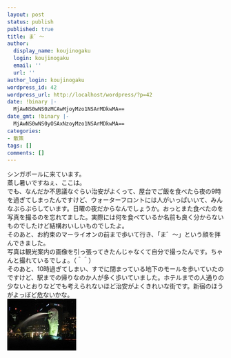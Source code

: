 ```yaml
---
layout: post
status: publish
published: true
title: ま゛～
author:
  display_name: koujinogaku
  login: koujinogaku
  email: ''
  url: ''
author_login: koujinogaku
wordpress_id: 42
wordpress_url: http://localhost/wordpress/?p=42
date: !binary |-
  MjAwNS0wNS0zMCAwMjoyMzo1NSArMDkwMA==
date_gmt: !binary |-
  MjAwNS0wNS0yOSAxNzoyMzo1NSArMDkwMA==
categories:
- 散策
tags: []
comments: []
---
```

<p>シンガポールに来ています。<br />
蒸し暑いですねぇ、ここは。<br />
でも、なんだか不思議なぐらい治安がよくって、屋台でご飯を食べたら夜の9時を過ぎてしまったんですけど、ウォーターフロントには人がいっぱいいて、みんなぶらぶらしています。日曜の夜だからなんでしょうか。おっとまた食べたのを写真を撮るのを忘れてました。実際には何を食べているか名前も良く分からないものでしたけど結構おいしいものでしたよ。<br />
そのあと、お約束のマーライオンの前まで歩いて行き、「ま゛～」という顔を拝んできました。<br />
写真は観光案内の画像を引っ張ってきたんじゃなくて自分で撮ったんです。ちゃんと撮れているでしょ。（＾＾）<br />
そのあと、10時過ぎてしまい、すでに閉まっている地下のモールを歩いていたのですけど、駅までの帰りなのか人が多く歩いていました。ホテルまでの人通りの少ないとおりなどでも考えられないほど治安がよくきれいな街です。新宿のほうがよっぽど危ないかな。<br />
<img src="/blog/img/20050529.jpg" width="160" height="120" /></p>
